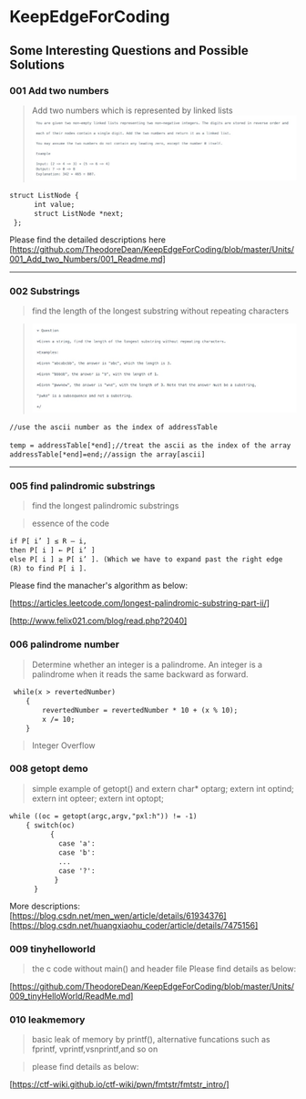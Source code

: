 # KeepEdgeForCoding
## Some Interesting Questions and Possible Solutions

### 001 Add two numbers
> Add two numbers which is represented by linked lists
>![add two numbers](https://github.com/TheodoreDean/KeepEdgeForCoding/blob/master/Units/001_Add_two_Numbers/CB41BEFA2A6CDF54C770A6565C646A6F.jpg)
```
struct ListNode {
      int value;
      struct ListNode *next;
 };

```
Please find the detailed descriptions here 
[https://github.com/TheodoreDean/KeepEdgeForCoding/blob/master/Units/001_Add_two_Numbers/001_Readme.md]
***

### 002 Substrings
> find the length of the longest substring without repeating characters

>![find the substrings](https://github.com/TheodoreDean/KeepEdgeForCoding/blob/master/Units/002_longestSubstring/A7A03F11-2D2A-49B5-B443-1F85C5C644F5.png)
```
//use the ascii number as the index of addressTable

temp = addressTable[*end];//treat the ascii as the index of the array
addressTable[*end]=end;//assign the array[ascii]

```
***
### 005 find palindromic substrings
> find the longest palindromic substrings

> essence of the code
```
if P[ i’ ] ≤ R – i,
then P[ i ] ← P[ i’ ]
else P[ i ] ≥ P[ i’ ]. (Which we have to expand past the right edge (R) to find P[ i ].

```

Please find the manacher's algorithm as below:

[https://articles.leetcode.com/longest-palindromic-substring-part-ii/]

[http://www.felix021.com/blog/read.php?2040]

### 006 palindrome number
> Determine whether an integer is a palindrome. An integer is a palindrome when it reads the same backward as forward.
```
 while(x > revertedNumber)
    {
        revertedNumber = revertedNumber * 10 + (x % 10);
        x /= 10;
    }
```
> Integer Overflow

### 008 getopt demo
> simple example of getopt() and extern char* optarg;
                                 extern int optind;
                                 extern int opteer;
                                 extern int optopt;
```
while ((oc = getopt(argc,argv,"pxl:h")) != -1)
	{ switch(oc)
          {
            case 'a':
            case 'b':
            ...
            case '?':
           }
      }
```
More descriptions:
[https://blog.csdn.net/men_wen/article/details/61934376]
[https://blog.csdn.net/huangxiaohu_coder/article/details/7475156]

### 009 tinyhelloworld
> the c code without main() and header file
> Please find details as below:

[https://github.com/TheodoreDean/KeepEdgeForCoding/blob/master/Units/009_tinyHelloWorld/ReadMe.md]

### 010 leakmemory
> basic leak of memory by printf(), alternative funcations such as fprintf, vprintf,vsnprintf,and so on

>please find details as below:

[https://ctf-wiki.github.io/ctf-wiki/pwn/fmtstr/fmtstr_intro/]
